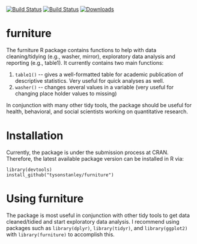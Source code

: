 [![Build Status](http://www.r-pkg.org/badges/version/furniture)](http://www.r-pkg.org/badges/version/furniture)
[![Build Status](https://travis-ci.org/TysonStanley/furniture.svg?branch=master)](https://travis-ci.org/TysonStanley/furniture)
[![Downloads](http://cranlogs.r-pkg.org/badges/grand-total/furniture)](http://cranlogs.r-pkg.org/badges/grand-total/furniture)


# furniture

The furniture R package contains functions to help with data cleaning/tidying (e.g., washer, mirror), exploratory data analysis and reporting (e.g., table1). It currently contains two main functions:

1. `table1()` -- gives a well-formatted table for academic publication of descriptive statistics. Very useful for quick analyses as well.
2. `washer()` -- changes several values in a variable (very useful for changing place holder values to missing)

In conjunction with many other tidy tools, the package should be useful for health, behavioral, and social scientists working on quantitative research.

# Installation

Currently, the package is under the submission process at CRAN. Therefore, the latest available package version can be installed in R via:

```rstudio
library(devtools)
install_github("tysonstanley/furniture")
```

# Using furniture

The package is most useful in conjunction with other tidy tools to get data cleaned/tidied and start exploratory data analysis. I recommend using packages such as `library(dplyr)`, `library(tidyr)`, and `library(ggplot2)` with `library(furniture)` to accomplish this.



